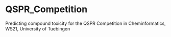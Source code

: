 # QSPR_Competition
Predicting compound toxicity for the QSPR Competition in Cheminformatics, WS21, University of Tuebingen
